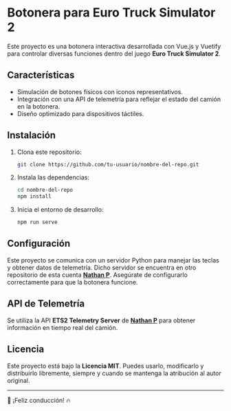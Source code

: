 # Botonera para Euro Truck Simulator 2

Este proyecto es una botonera interactiva desarrollada con Vue.js y Vuetify para controlar diversas funciones dentro del juego **Euro Truck Simulator 2**. 

## Características
- Simulación de botones físicos con iconos representativos.
- Integración con una API de telemetría para reflejar el estado del camión en la botonera.
- Diseño optimizado para dispositivos táctiles.

## Instalación
1. Clona este repositorio:
   ```sh
   git clone https://github.com/tu-usuario/nombre-del-repo.git
   ```
2. Instala las dependencias:
   ```sh
   cd nombre-del-repo
   npm install
   ```
3. Inicia el entorno de desarrollo:
   ```sh
   npm run serve
   ```

## Configuración
Este proyecto se comunica con un servidor Python para manejar las teclas y obtener datos de telemetría. Dicho servidor se encuentra en otro repositorio de esta cuenta **[Nathan P](https://github.com/sebarr90/botoneraBackend)**. Asegúrate de configurarlo correctamente para que la botonera funcione.


## API de Telemetría
Se utiliza la API **ETS2 Telemetry Server** de **[Nathan P](https://github.com/Funbit/ets2-telemetry-server)** para obtener información en tiempo real del camión.

## Licencia
Este proyecto está bajo la **Licencia MIT**. Puedes usarlo, modificarlo y distribuirlo libremente, siempre y cuando se mantenga la atribución al autor original.

---
🚛 ¡Feliz conducción! 🔥

